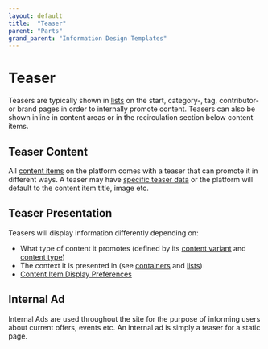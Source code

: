 ```yaml
---
layout: default
title:  "Teaser"
parent: "Parts"
grand_parent: "Information Design Templates"
---
```


# Teaser

Teasers are typically shown in [lists](part-list.md) on the start, category-, tag, contributor- or brand pages in order to internally promote content. Teasers can also be shown inline in content areas or in the recirculation section below content items.

## Teaser Content

All [content items](../data-models/content-item.md) on the platform comes with a teaser that can promote it in different ways. A teaser may have [specific teaser data](../data-models/content-item.md#teaser-data) or the platform will default to the content item title, image etc. 

## Teaser Presentation

Teasers will display information differently depending on: 
* What type of content it promotes (defined by its [content variant](../data-models/content-item.html#content-variants) and [content type](../data-models/content-item.html))
* The context it is presented in (see [containers](part-container.md) and [lists](part-list.md))
* [Content Item Display Preferences](../configuration/#content-item-display-preferences) 

## Internal Ad

Internal Ads are used throughout the site for the purpose of informing users about current offers, events etc. An internal ad is simply a teaser for a static page.
